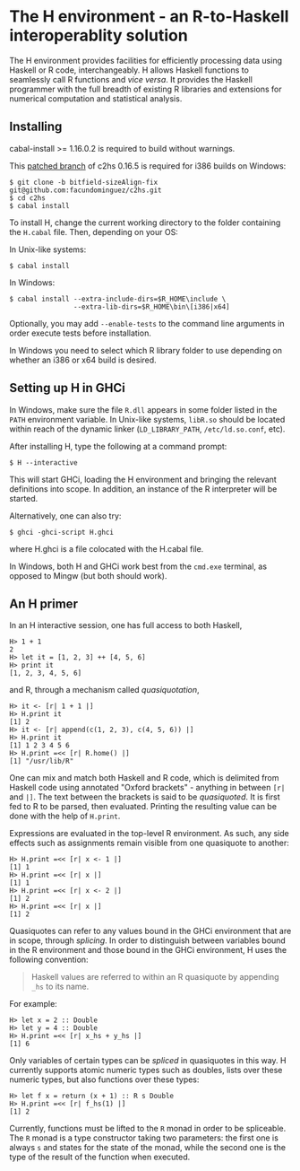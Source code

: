 The H environment - an R-to-Haskell interoperablity solution
============================================================

The H environment provides facilities for efficiently processing data
using Haskell or R code, interchangeably. H allows Haskell functions
to seamlessly call R functions and *vice versa*. It provides the
Haskell programmer with the full breadth of existing R libraries and
extensions for numerical computation and statistical analysis.

Installing
----------

cabal-install >= 1.16.0.2 is required to build without warnings.

This [patched
branch](https://github.com/facundominguez/c2hs/tree/bitfield-sizeAlign-fix)
of c2hs 0.16.5 is required for i386 builds on Windows:

    $ git clone -b bitfield-sizeAlign-fix git@github.com:facundominguez/c2hs.git
    $ cd c2hs
    $ cabal install

To install H, change the current working directory to the folder
containing the `H.cabal` file. Then, depending on your OS:

In Unix-like systems:

    $ cabal install

In Windows:

    $ cabal install --extra-include-dirs=$R_HOME\include \
                    --extra-lib-dirs=$R_HOME\bin\[i386|x64]

Optionally, you may add `--enable-tests` to the command line arguments
in order execute tests before installation.

In Windows you need to select which R library folder to use depending
on whether an i386 or x64 build is desired.

Setting up H in GHCi
--------------------

In Windows, make sure the file `R.dll` appears in some folder listed
in the `PATH` environment variable. In Unix-like systems, `libR.so`
should be located within reach of the dynamic linker
(`LD_LIBRARY_PATH`, `/etc/ld.so.conf`, etc).

After installing H, type the following at a command prompt:

    $ H --interactive

This will start GHCi, loading the H environment and bringing the
relevant definitions into scope. In addition, an instance of the
R interpreter will be started.

Alternatively, one can also try:

    $ ghci -ghci-script H.ghci

where H.ghci is a file colocated with the H.cabal file.

In Windows, both H and GHCi work best from the `cmd.exe` terminal, as
opposed to Mingw (but both should work).

An H primer
-----------

In an H interactive session, one has full access to both Haskell,

    H> 1 + 1
    2
    H> let it = [1, 2, 3] ++ [4, 5, 6]
    H> print it
    [1, 2, 3, 4, 5, 6]

and R, through a mechanism called *quasiquotation*,

    H> it <- [r| 1 + 1 |]
    H> H.print it
    [1] 2
    H> it <- [r| append(c(1, 2, 3), c(4, 5, 6)) |]
    H> H.print it
    [1] 1 2 3 4 5 6
    H> H.print =<< [r| R.home() |]
    [1] "/usr/lib/R"

One can mix and match both Haskell and R code, which is delimited from
Haskell code using annotated "Oxford brackets" - anything in between
`[r|` and `|]`. The text between the brackets is said to be
*quasiquoted*. It is first fed to R to be parsed, then evaluated.
Printing the resulting value can be done with the help of `H.print`.

Expressions are evaluated in the top-level R environment. As such, any
side effects such as assignments remain visible from one quasiquote to
another:

    H> H.print =<< [r| x <- 1 |]
    [1] 1
    H> H.print =<< [r| x |]
    [1] 1
    H> H.print =<< [r| x <- 2 |]
    [1] 2
    H> H.print =<< [r| x |]
    [1] 2

Quasiquotes can refer to any values bound in the GHCi environment that
are in scope, through *splicing*. In order to distinguish between
variables bound in the R environment and those bound in the GHCi
environment, H uses the following convention:

> Haskell values are referred to within an R quasiquote by appending
> `_hs` to its name.

For example:

    H> let x = 2 :: Double
    H> let y = 4 :: Double
    H> H.print =<< [r| x_hs + y_hs |]
    [1] 6

Only variables of certain types can be *spliced* in quasiquotes in
this way. H currently supports atomic numeric types such as doubles,
lists over these numeric types, but also functions over these types:

    H> let f x = return (x + 1) :: R s Double
    H> H.print =<< [r| f_hs(1) |]
    [1] 2

Currently, functions must be lifted to the `R` monad in order to be
spliceable. The `R` monad is a type constructor taking two parameters:
the first one is always `s` and states for the state of the monad,
while the second one is the type of the result of the function when
executed.
